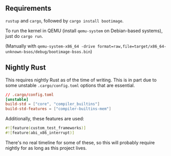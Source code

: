 ## Requirements

`rustup` and `cargo`, followed by `cargo install bootimage`.

To run the kernel in QEMU (install `qemu-system` on Debian-based systems), just do `cargo run`.

(Manually with `qemu-system-x86_64 -drive format=raw,file=target/x86_64-unknown-bsos/debug/bootimage-bsos.bin`)

## Nightly Rust

This requires nightly Rust as of the time of writing. This is in part due to some unstable `.cargo/config.toml` options that are essential.

```toml
// .cargo/config.toml
[unstable]
build-std = ["core", "compiler_builtins"]
build-std-features = ["compiler-builtins-mem"]
```

Additionally, these features are used:

```rust
#![feature(custom_test_frameworks)]
#![feature(abi_x86_interrupt)]
```

There's no real timeline for some of these, so this will probably require nightly for as long as this project lives.

